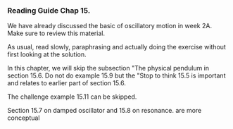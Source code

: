 ### Reading Guide Chap 15. 

We have already discussed the basic of oscillatory motion in week 2A. Make sure to review this material.

As usual, read slowly, paraphrasing and actually doing the exercise without first looking at the solution. 

In this chapter, we will skip the subsection "The physical pendulum in section 15.6. Do not do example 15.9 but the "Stop to think 15.5 is important and relates to earlier part of section 15.6. 

The challenge example 15.11 can be skipped.

Section 15.7 on damped oscillator and 15.8 on resonance. are more conceptual 